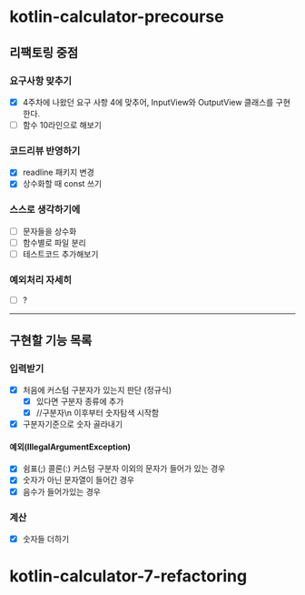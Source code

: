 # kotlin-calculator-precourse

## 리팩토링 중점

### 요구사항 맞추기

- [x] 4주차에 나왔던 요구 사항 4에 맞추어, InputView와 OutputView 클래스를 구현한다.
- [ ] 함수 10라인으로 해보기

### 코드리뷰 반영하기

- [x] readline 패키지 변경
- [x] 상수화할 때 const 쓰기

### 스스로 생각하기에

- [ ] 문자들을 상수화
- [ ] 함수별로 파일 분리
- [ ] 테스트코드 추가해보기

### 예외처리 자세히

- [ ] ?

---

## 구현할 기능 목록

### 입력받기

- [x] 처음에 커스텀 구분자가 있는지 판단 (정규식)
    - [x] 있다면 구분자 종류에 추가
    - [x] //구분자\n 이후부터 숫자탐색 시작함
- [x] 구분자기준으로 숫자 골라내기

#### 예외(IllegalArgumentException)

- [x] 쉼표(;) 콜론(:) 커스텀 구분자 이외의 문자가 들어가 있는 경우
- [x] 숫자가 아닌 문자열이 들어간 경우
- [x] 음수가 들어가있는 경우

### 계산

- [x] 숫자들 더하기

# kotlin-calculator-7-refactoring
